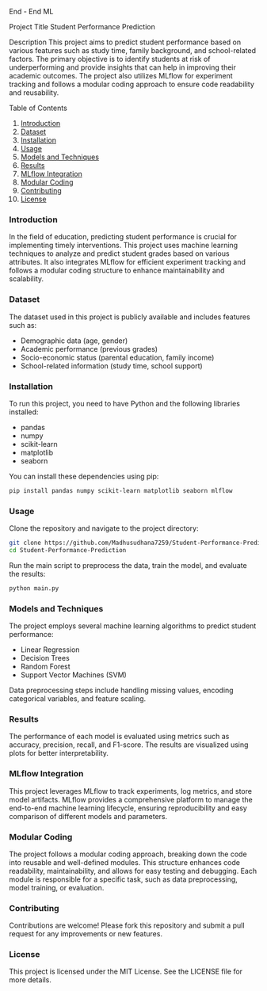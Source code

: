 End - End ML

Project Title
Student Performance Prediction

Description
This project aims to predict student performance based on various features such as study time, family background, and school-related factors. The primary objective is to identify students at risk of underperforming and provide insights that can help in improving their academic outcomes. The project also utilizes MLflow for experiment tracking and follows a modular coding approach to ensure code readability and reusability.

Table of Contents
1. [Introduction](#introduction)
2. [Dataset](#dataset)
3. [Installation](#installation)
4. [Usage](#usage)
5. [Models and Techniques](#models-and-techniques)
6. [Results](#results)
7. [MLflow Integration](#mlflow-integration)
8. [Modular Coding](#modular-coding)
9. [Contributing](#contributing)
10. [License](#license)

### Introduction
In the field of education, predicting student performance is crucial for implementing timely interventions. This project uses machine learning techniques to analyze and predict student grades based on various attributes. It also integrates MLflow for efficient experiment tracking and follows a modular coding structure to enhance maintainability and scalability.

### Dataset
The dataset used in this project is publicly available and includes features such as:
- Demographic data (age, gender)
- Academic performance (previous grades)
- Socio-economic status (parental education, family income)
- School-related information (study time, school support)

### Installation
To run this project, you need to have Python and the following libraries installed:
- pandas
- numpy
- scikit-learn
- matplotlib
- seaborn

You can install these dependencies using pip:
```bash
pip install pandas numpy scikit-learn matplotlib seaborn mlflow
```

### Usage
Clone the repository and navigate to the project directory:
```bash
git clone https://github.com/Madhusudhana7259/Student-Performance-Prediction.git
cd Student-Performance-Prediction
```
Run the main script to preprocess the data, train the model, and evaluate the results:
```bash
python main.py
```

### Models and Techniques
The project employs several machine learning algorithms to predict student performance:
- Linear Regression
- Decision Trees
- Random Forest
- Support Vector Machines (SVM)

Data preprocessing steps include handling missing values, encoding categorical variables, and feature scaling.

### Results
The performance of each model is evaluated using metrics such as accuracy, precision, recall, and F1-score. The results are visualized using plots for better interpretability.

### MLflow Integration
This project leverages MLflow to track experiments, log metrics, and store model artifacts. MLflow provides a comprehensive platform to manage the end-to-end machine learning lifecycle, ensuring reproducibility and easy comparison of different models and parameters.

### Modular Coding
The project follows a modular coding approach, breaking down the code into reusable and well-defined modules. This structure enhances code readability, maintainability, and allows for easy testing and debugging. Each module is responsible for a specific task, such as data preprocessing, model training, or evaluation.

### Contributing
Contributions are welcome! Please fork this repository and submit a pull request for any improvements or new features.

### License
This project is licensed under the MIT License. See the LICENSE file for more details.
